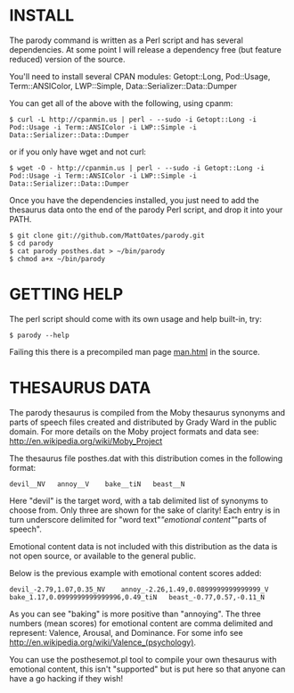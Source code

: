 INSTALL
=======

The parody command is written as a Perl script and has several dependencies. At some point
I will release a dependency free (but feature reduced) version of the source.

You'll need to install several CPAN modules:
Getopt::Long, Pod::Usage, Term::ANSIColor, LWP::Simple, Data::Serializer::Data::Dumper

You can get all of the above with the following, using cpanm:

    $ curl -L http://cpanmin.us | perl - --sudo -i Getopt::Long -i Pod::Usage -i Term::ANSIColor -i LWP::Simple -i Data::Serializer::Data::Dumper

or if you only have wget and not curl:

    $ wget -O - http://cpanmin.us | perl - --sudo -i Getopt::Long -i Pod::Usage -i Term::ANSIColor -i LWP::Simple -i Data::Serializer::Data::Dumper

Once you have the dependencies installed, you just need to add the thesaurus data onto the
end of the parody Perl script, and drop it into your PATH.

	$ git clone git://github.com/MattOates/parody.git
	$ cd parody
    $ cat parody posthes.dat > ~/bin/parody
    $ chmod a+x ~/bin/parody

GETTING HELP
============

The perl script should come with its own usage and help built-in, try:

    $ parody --help

Failing this there is a precompiled man page [man.html](parody/blob/master/man.html) in the source.

THESAURUS DATA
==============

The parody thesaurus is compiled from the Moby thesaurus synonyms and parts of speech files
created and distributed by Grady Ward in the public domain.
For more details on the Moby project formats and data see: http://en.wikipedia.org/wiki/Moby_Project

The thesaurus file posthes.dat with this distribution comes in the following format:

    devil__NV	annoy__V	bake__tiN	beast__N

Here "devil" is the target word, with a tab delimited list of synonyms to choose from.
Only three are shown for the sake of clarity! Each entry is in turn underscore delimited
for "word text"_"emotional content"_"parts of speech".

Emotional content data is not included with this distribution as the data is not open source,
or available to the general public.

Below is the previous example with emotional content scores added:

    devil_-2.79,1.07,0.35_NV	annoy_-2.26,1.49,0.0899999999999999_V	bake_1.17,0.0999999999999996,0.49_tiN	beast_-0.77,0.57,-0.11_N

As you can see "baking" is more positive than "annoying".
The three numbers (mean scores) for emotional content are comma delimited and represent:
Valence, Arousal, and Dominance.
For some info see http://en.wikipedia.org/wiki/Valence_(psychology).

You can use the posthesemot.pl tool to compile your own thesaurus with emotional content,
this isn't "supported" but is put here so that anyone can have a go hacking if they wish!